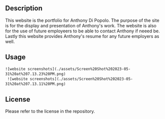 # <adipopolo-portfolio>

## Description

This website is the portfolio for Anthony Di Popolo.  The purpose of the site is for the display and presentation of Anthony's work.  The website is also for the use of future employeers to be able to contact Anthony if neeed be.  Lastly this website provides Anthony's resume for any future employers as well. 


## Usage


    ![website screenshots](./assets/Screen%20Shot%202023-05-31%20at%207.13.23%20PM.png)
     ![website screenshots](./assets/Screen%20Shot%202023-05-31%20at%207.13.11%20PM.png)
    


## License

Please refer to the license in the repository.  
